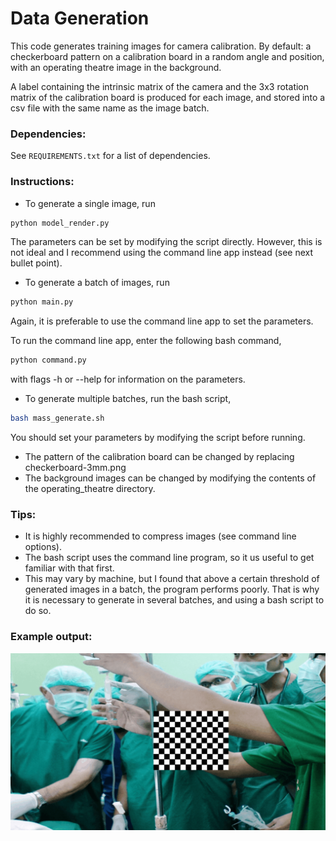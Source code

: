 # Data Generation
This code generates training images for camera calibration. 
By default: a checkerboard pattern
on a calibration board in a random angle and position, 
with an operating theatre image in the background. 

A label containing the intrinsic matrix of the camera and the
3x3 rotation matrix of the calibration board is produced for
each image, and stored into a csv file with the same name as
the image batch.

### Dependencies:
See `REQUIREMENTS.txt` for a list of dependencies.
    
### Instructions: 
- To generate a single image, run
```bash
python model_render.py
```
The parameters can be set by modifying the script directly. 
However, this is not ideal and I recommend using the command
line app instead (see next bullet point).
- To generate a batch of images, run 
```bash
python main.py 
```
Again, it is preferable to use the command line app to set the 
parameters.

To run the command line app, enter the following bash command, 
```bash
python command.py 
```
with flags -h or --help for information on the parameters.
- To generate multiple batches, run the bash script,
 ```bash
 bash mass_generate.sh
 ```
You should set your parameters by modifying the script before running.
- The pattern of the calibration board can be changed by replacing checkerboard-3mm.png
- The background images can be changed by modifying the contents of the operating_theatre
directory.

### Tips:
- It is highly recommended to compress images (see command 
line options).
- The bash script uses the command line program, so it us 
useful to get familiar with that first.
- This may vary by machine, but I found that above a certain 
threshold of generated images in a batch, the program performs
poorly. That is why it is necessary to generate in several
batches, and using a bash script to do so.

### Example output:
![](data/generated_images/gen_img_test.png?raw=true)




